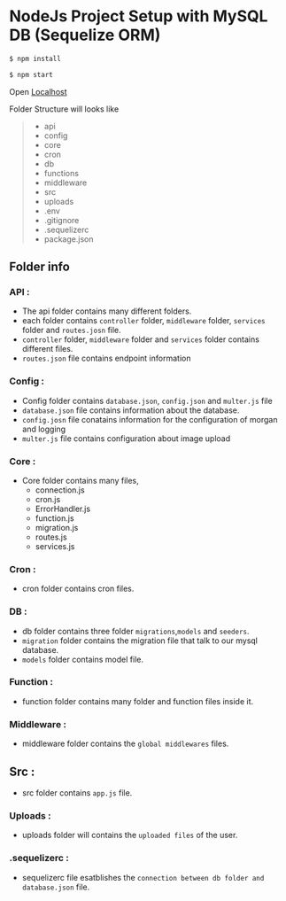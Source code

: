 # NodeJs Project Setup with MySQL DB (Sequelize ORM)

```bash
$ npm install
```

```bash
$ npm start
```
Open [Localhost](http:localhost:3000)

Folder Structure will looks like 
> * api
> * config
> * core
> * cron
> * db
> * functions
> * middleware
> * src
> * uploads
> * .env
> * .gitignore
> * .sequelizerc
> * package.json


## Folder info

### API :
- The api folder contains many different folders.
- each folder contains `controller` folder, `middleware` folder, `services` folder and `routes.josn` file.
- `controller` folder, `middleware` folder and `services` folder contains different files.
- `routes.json` file contains endpoint information

### Config :
- Config folder contains `database.json`, `config.json` and `multer.js` file
- `database.json` file contains information about the database.
- `config.josn` file conatains information for the configuration of morgan and logging
- `multer.js` file contains configuration about image upload

### Core :
- Core folder contains many files,
    - connection.js
    - cron.js
    - ErrorHandler.js
    - function.js
    - migration.js
    - routes.js
    - services.js

### Cron :
- cron folder contains cron files.

 ### DB :
 - db folder contains three folder `migrations`,`models` and `seeders`.
 - `migration` folder contains the migration file that talk to our mysql database.
 - `models` folder contains model file.

 ### Function :
 - function folder contains many folder and function files inside it.

 ### Middleware :
 - middleware folder contains the `global middlewares` files.

 ## Src :
- src folder contains `app.js` file.

 ### Uploads :
 - uploads folder will contains the `uploaded files` of the user.

 ### .sequelizerc :
 - sequelizerc file esatblishes the `connection between db folder and database.json` file.
